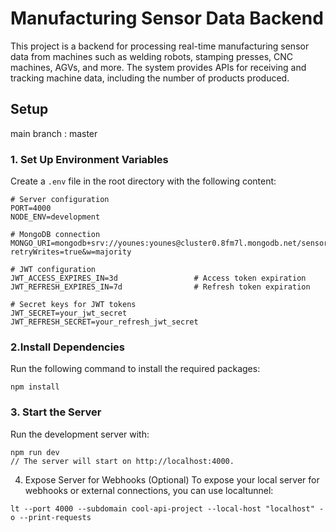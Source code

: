 # Manufacturing Sensor Data Backend

This project is a backend for processing real-time manufacturing sensor data from machines such as welding robots, stamping presses, CNC machines, AGVs, and more. The system provides APIs for receiving and tracking machine data, including the number of products produced.

## Setup
 main branch : master

### 1. Set Up Environment Variables

Create a `.env` file in the root directory with the following content:

```plaintext
# Server configuration
PORT=4000
NODE_ENV=development

# MongoDB connection
MONGO_URI=mongodb+srv://younes:younes@cluster0.8fm7l.mongodb.net/sensorDb?retryWrites=true&w=majority

# JWT configuration
JWT_ACCESS_EXPIRES_IN=3d                 # Access token expiration
JWT_REFRESH_EXPIRES_IN=7d                # Refresh token expiration

# Secret keys for JWT tokens
JWT_SECRET=your_jwt_secret
JWT_REFRESH_SECRET=your_refresh_jwt_secret
```

### 2.Install Dependencies

Run the following command to install the required packages:

```
npm install
```

### 3. Start the Server

Run the development server with:

```
npm run dev
// The server will start on http://localhost:4000.
```

4. Expose Server for Webhooks (Optional)
   To expose your local server for webhooks or external connections, you can use localtunnel:

```plaintext
lt --port 4000 --subdomain cool-api-project --local-host "localhost" -o --print-requests
```
